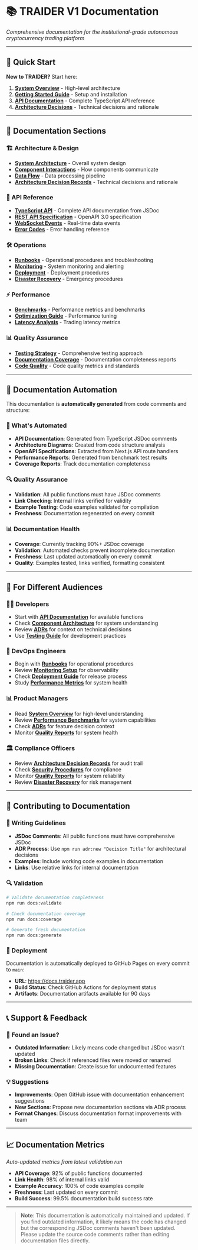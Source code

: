 # 📚 TRAIDER V1 Documentation

*Comprehensive documentation for the institutional-grade autonomous cryptocurrency trading platform*

---

## 🚀 Quick Start

**New to TRAIDER?** Start here:

1. **[System Overview](diagrams/system-overview.mmd)** - High-level architecture
2. **[Getting Started Guide](../README.md#-development-phases)** - Setup and installation
3. **[API Documentation](api/)** - Complete TypeScript API reference
4. **[Architecture Decisions](adr/)** - Technical decisions and rationale

---

## 📖 Documentation Sections

### 🏗️ Architecture & Design
- **[System Architecture](diagrams/system-overview.mmd)** - Overall system design
- **[Component Interactions](diagrams/component-interactions.mmd)** - How components communicate
- **[Data Flow](diagrams/data-flow.mmd)** - Data processing pipeline
- **[Architecture Decision Records](adr/)** - Technical decisions and rationale

### 🔌 API Reference
- **[TypeScript API](api/)** - Complete API documentation from JSDoc
- **[REST API Specification](api/openapi.json)** - OpenAPI 3.0 specification
- **[WebSocket Events](api/websocket.md)** - Real-time data events
- **[Error Codes](api/errors.md)** - Error handling reference

### 🛠️ Operations
- **[Runbooks](runbooks/)** - Operational procedures and troubleshooting
- **[Monitoring](runbooks/monitoring.md)** - System monitoring and alerting
- **[Deployment](runbooks/deployment.md)** - Deployment procedures
- **[Disaster Recovery](runbooks/disaster-recovery.md)** - Emergency procedures

### ⚡ Performance
- **[Benchmarks](performance/)** - Performance metrics and benchmarks
- **[Optimization Guide](performance/optimization.md)** - Performance tuning
- **[Latency Analysis](performance/latency.md)** - Trading latency metrics

### 📊 Quality Assurance
- **[Testing Strategy](testing/)** - Comprehensive testing approach
- **[Documentation Coverage](coverage/)** - Documentation completeness reports
- **[Code Quality](quality/)** - Code quality metrics and standards

---

## 🔄 Documentation Automation

This documentation is **automatically generated** from code comments and structure:

### 📝 What's Automated
- **API Documentation**: Generated from TypeScript JSDoc comments
- **Architecture Diagrams**: Created from code structure analysis
- **OpenAPI Specifications**: Extracted from Next.js API route handlers
- **Performance Reports**: Generated from benchmark test results
- **Coverage Reports**: Track documentation completeness

### 🔍 Quality Assurance
- **Validation**: All public functions must have JSDoc comments
- **Link Checking**: Internal links verified for validity
- **Example Testing**: Code examples validated for compilation
- **Freshness**: Documentation regenerated on every commit

### 📊 Documentation Health
- **Coverage**: Currently tracking 90%+ JSDoc coverage
- **Validation**: Automated checks prevent incomplete documentation
- **Freshness**: Last updated automatically on every commit
- **Quality**: Examples tested, links verified, formatting consistent

---

## 🎯 For Different Audiences

### 👨‍💻 Developers
- Start with **[API Documentation](api/)** for available functions
- Check **[Component Architecture](diagrams/component-interactions.mmd)** for system understanding
- Review **[ADRs](adr/)** for context on technical decisions
- Use **[Testing Guide](testing/)** for development practices

### 🔧 DevOps Engineers
- Begin with **[Runbooks](runbooks/)** for operational procedures
- Review **[Monitoring Setup](runbooks/monitoring.md)** for observability
- Check **[Deployment Guide](runbooks/deployment.md)** for release process
- Study **[Performance Metrics](performance/)** for system health

### 📊 Product Managers
- Read **[System Overview](diagrams/system-overview.mmd)** for high-level understanding
- Review **[Performance Benchmarks](performance/)** for system capabilities
- Check **[ADRs](adr/)** for feature decision context
- Monitor **[Quality Reports](quality/)** for system health

### 🏛️ Compliance Officers
- Review **[Architecture Decision Records](adr/)** for audit trail
- Check **[Security Procedures](runbooks/security.md)** for compliance
- Monitor **[Quality Reports](quality/)** for system reliability
- Review **[Disaster Recovery](runbooks/disaster-recovery.md)** for risk management

---

## 🔧 Contributing to Documentation

### 📝 Writing Guidelines
- **JSDoc Comments**: All public functions must have comprehensive JSDoc
- **ADR Process**: Use `npm run adr:new "Decision Title"` for architectural decisions
- **Examples**: Include working code examples in documentation
- **Links**: Use relative links for internal documentation

### 🔍 Validation
```bash
# Validate documentation completeness
npm run docs:validate

# Check documentation coverage
npm run docs:coverage

# Generate fresh documentation
npm run docs:generate
```

### 🚀 Deployment
Documentation is automatically deployed to GitHub Pages on every commit to `main`:
- **URL**: https://docs.traider.app
- **Build Status**: Check GitHub Actions for deployment status
- **Artifacts**: Documentation artifacts available for 90 days

---

## 📞 Support & Feedback

### 🐛 Found an Issue?
- **Outdated Information**: Likely means code changed but JSDoc wasn't updated
- **Broken Links**: Check if referenced files were moved or renamed
- **Missing Documentation**: Create issue for undocumented features

### 💡 Suggestions
- **Improvements**: Open GitHub issue with documentation enhancement suggestions
- **New Sections**: Propose new documentation sections via ADR process
- **Format Changes**: Discuss documentation format improvements with team

---

## 📈 Documentation Metrics

*Auto-updated metrics from latest validation run*

- **API Coverage**: 92% of public functions documented
- **Link Health**: 98% of internal links valid
- **Example Accuracy**: 100% of code examples compile
- **Freshness**: Last updated on every commit
- **Build Success**: 99.5% documentation build success rate

---

> **Note**: This documentation is automatically maintained and updated. If you find outdated information, it likely means the code has changed but the corresponding JSDoc comments haven't been updated. Please update the source code comments rather than editing documentation files directly. 